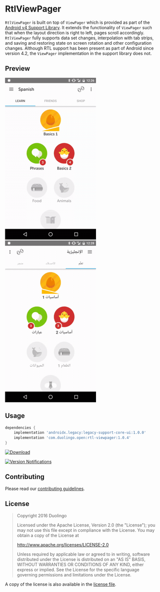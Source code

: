 # RtlViewPager
`RtlViewPager` is built on top of `ViewPager` which is provided as part of the
[Android v4 Support Library](https://developer.android.com/topic/libraries/support-library/features.html#v4).
It extends the functionality of `ViewPager` such that when the layout direction is right to left, pages scroll accordingly.
`RtlViewPager` fully supports data set changes, interpolation with tab strips, and saving and restoring state on screen rotation
and other configuration changes.  Although RTL support has been present as part of Android since version 4.2, the `ViewPager`
implementation in the support library does not.

## Preview

![Duolingo home, English UI](docs/images/rtl-viewpager-en-home.gif)
![Duolingo home, Arabic UI](docs/images/rtl-viewpager-ar-home.gif)

## Usage
```groovy
dependencies {
    implementation 'androidx.legacy:legacy-support-core-ui:1.0.0'
    implementation 'com.duolingo.open:rtl-viewpager:1.0.4'
}
```
[ ![Download](https://api.bintray.com/packages/duolingo/maven/com.duolingo.open%3Artl-viewpager/images/download.svg) ](https://bintray.com/duolingo/maven/com.duolingo.open%3Artl-viewpager/_latestVersion)

[![Version Notifications](https://www.bintray.com/docs/images/bintray_badge_bw.png)](https://bintray.com/duolingo/maven/RtlViewPager?source=watch)

## Contributing

Please read our [contributing guidelines](CONTRIBUTING.md).

## License

> Copyright 2016 Duolingo
>
> Licensed under the Apache License, Version 2.0 (the "License");
you may not use this file except in compliance with the License.
You may obtain a copy of the License at
>
> http://www.apache.org/licenses/LICENSE-2.0
>
> Unless required by applicable law or agreed to in writing, software
distributed under the License is distributed on an "AS IS" BASIS,
WITHOUT WARRANTIES OR CONDITIONS OF ANY KIND, either express or implied.
See the License for the specific language governing permissions and
limitations under the License.

A copy of the license is also available in the [license file](LICENSE).

